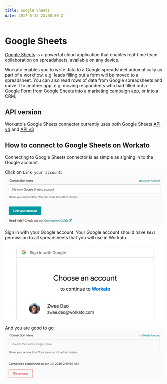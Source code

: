 ```yaml
---
title: Google Sheets
date: 2017-6-12 23:00:00 Z
---
```


# Google Sheets
[Google Sheets](https://www.google.com/sheets/about/) is a powerful cloud application that enables real-time team collaboration on spreadsheets, available on any device.

Workato enables you to write data to a Google spreadsheet automatically as part of a workflow, e.g. leads filling out a form will be moved to a spreadsheet. You can also read rows of data from Google spreadsheets and move it to another app, e.g. moving respondents who had filled out a Google Form from Google Sheets into a marketing campaign app, or into a CRM.

## API version
Workato's Google Sheets connector currently uses both Google Sheets [API v4](https://developers.google.com/sheets/api/) and [API v3](https://developers.google.com/sheets/api/v3/)

## How to connect to Google Sheets on Workato
Connecting to Google Sheets connector is as simple as signing in to the Google account.

Click on `Link your account`:
![Setup step 1](/assets/images/connectors/google-sheets/setup-1.png)

Sign in with your Google account. Your Google account should have `Edit` permission to all spreadsheets that you will use in Workato.
![Setup step 2](/assets/images/connectors/google-sheets/setup-2.png)

And you are good to go:
![Setup step 3](/assets/images/connectors/google-sheets/setup-3.png)
